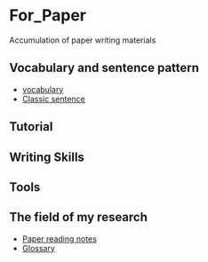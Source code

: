 # For_Paper
Accumulation of paper writing materials
## Vocabulary and sentence pattern
* [vocabulary](./doc/vocabulary.md)  
* [Classic sentence](./doc/sentence.md)
## Tutorial
 
## Writing Skills

## Tools

## The field of my research
- [Paper reading notes](./doc/ReadingNotes.md)
- [Glossary](./doc/glossary.md)


